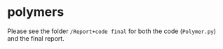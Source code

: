 # polymers

Please see the folder `/Report+code final` for both the code (`Polymer.py`) and the final report.
